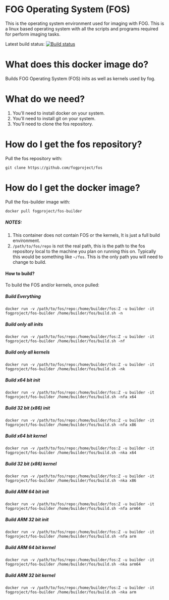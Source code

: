 # FOG Operating System (FOS)
This is the operating system environment used for imaging with FOG. This is a linux based operating system with all the scripts and programs required for perform imaging tasks.

Latest build status: [![Build status](https://badge.buildkite.com/5af7ed69568b5cf1f7092156156a4ca41ba46f6de0fab809ae.svg)](https://buildkite.com/fogproject/fos)

# What does this docker image do?
Builds FOG Operating System (FOS) inits as well as kernels used by fog.

# What do we need?
1. You'll need to install docker on your system.
2. You'll need to install git on your system.
3. You'll need to clone the fos repository.

# How do I get the fos repository?
Pull the fos repository with:

```
git clone https://github.com/fogproject/fos
```

# How do I get the docker image?
Pull the fos-builder image with:
```
docker pull fogproject/fos-builder
```

##### NOTES:
1. This container does not contain FOS or the kernels, It is just a full build environment.
2. `/path/to/fos/repo` is not the real path, this is the path to the fos repository local to the machine you plan on running this on. Typically this would be something like `~/fos`. This is the only path you will need to change to build.

#### How to build?
To build the FOS and/or kernels, once pulled:

##### Build Everything
```
docker run -v /path/to/fos/repo:/home/builder/fos:Z -u builder -it fogproject/fos-builder /home/builder/fos/build.sh -n
```
##### Build only all inits
```
docker run -v /path/to/fos/repo:/home/builder/fos:Z -u builder -it fogproject/fos-builder /home/builder/fos/build.sh -nf
```
##### Build only all kernels
```
docker run -v /path/to/fos/repo:/home/builder/fos:Z -u builder -it fogproject/fos-builder /home/builder/fos/build.sh -nk
```
##### Build x64 bit init
```
docker run -v /path/to/fos/repo:/home/builder/fos:Z -u builder -it fogproject/fos-builder /home/builder/fos/build.sh -nfa x64
```
##### Build 32 bit (x86) init
```
docker run -v /path/to/fos/repo:/home/builder/fos:Z -u builder -it fogproject/fos-builder /home/builder/fos/build.sh -nfa x86
```
##### Build x64 bit kernel
```
docker run -v /path/to/fos/repo:/home/builder/fos:Z -u builder -it fogproject/fos-builder /home/builder/fos/build.sh -nka x64
```
##### Build 32 bit (x86) kernel
```
docker run -v /path/to/fos/repo:/home/builder/fos:Z -u builder -it fogproject/fos-builder /home/builder/fos/build.sh -nka x86
```
##### Build ARM 64 bit init
```
docker run -v /path/to/fos/repo:/home/builder/fos:Z -u builder -it fogproject/fos-builder /home/builder/fos/build.sh -nfa arm64
```
##### Build ARM 32 bit init
```
docker run -v /path/to/fos/repo:/home/builder/fos:Z -u builder -it fogproject/fos-builder /home/builder/fos/build.sh -nfa arm
```
##### Build ARM 64 bit kernel
```
docker run -v /path/to/fos/repo:/home/builder/fos:Z -u builder -it fogproject/fos-builder /home/builder/fos/build.sh -nka arm64
```
##### Build ARM 32 bit kernel
```
docker run -v /path/to/fos/repo:/home/builder/fos:Z -u builder -it fogproject/fos-builder /home/builder/fos/build.sh -nka arm
```
